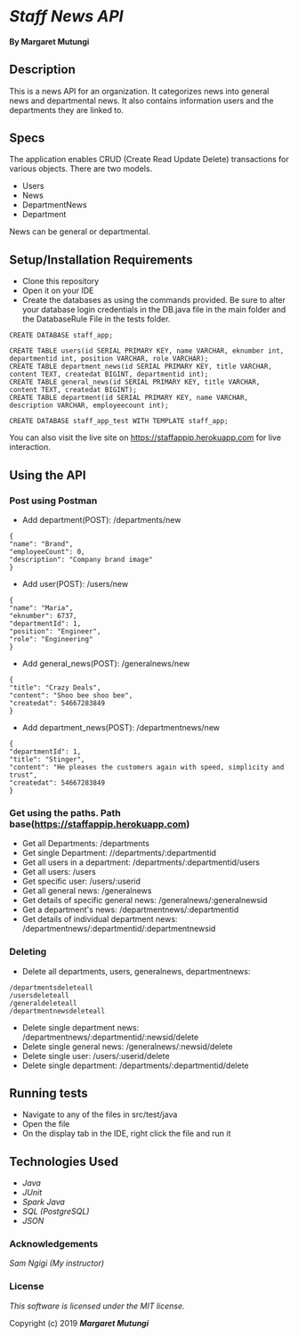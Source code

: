 # _Staff News API_

#### By Margaret Mutungi

## Description

This is a news API for an organization. It categorizes news into general news and departmental news. It also contains information users and the departments they are linked to.
## Specs

The application enables CRUD (Create Read Update Delete) transactions for various objects. There are two models. 

* Users
* News
* DepartmentNews
* Department

News can be general or departmental.

## Setup/Installation Requirements

* Clone this repository
* Open it on your IDE
* Create the databases as using the commands provided. Be sure to alter your database login credentials in the DB.java file in the main folder and the DatabaseRule File in the tests folder.
```postgres-sql
CREATE DATABASE staff_app;

CREATE TABLE users(id SERIAL PRIMARY KEY, name VARCHAR, eknumber int, departmentid int, position VARCHAR, role VARCHAR);
CREATE TABLE department_news(id SERIAL PRIMARY KEY, title VARCHAR, content TEXT, createdat BIGINT, departmentid int);
CREATE TABLE general_news(id SERIAL PRIMARY KEY, title VARCHAR, content TEXT, createdat BIGINT);
CREATE TABLE department(id SERIAL PRIMARY KEY, name VARCHAR, description VARCHAR, employeecount int);

CREATE DATABASE staff_app_test WITH TEMPLATE staff_app;
```
You can also visit the live site on https://staffappip.herokuapp.com for live interaction.

## Using the API
### Post using Postman
* Add department(POST): /departments/new
```
{
"name": "Brand",
"employeeCount": 0,
"description": "Company brand image"
}
```

* Add user(POST): /users/new
```
{
"name": "Maria",
"eknumber": 6737,
"departmentId": 1,
"position": "Engineer",
"role": "Engineering"
}
```

* Add general_news(POST): /generalnews/new
```
{
"title": "Crazy Deals",
"content": "Shoo bee shoo bee",
"createdat": 54667283849
}
```

* Add department_news(POST): /departmentnews/new
```
{
"departmentId": 1,
"title": "Stinger",
"content": "He pleases the customers again with speed, simplicity and trust",
"createdat": 54667283849
}
```
### Get using the paths. Path base(https://staffappip.herokuapp.com)
* Get all Departments: /departments
* Get single Department: //departments/:departmentid
* Get all users in a department: /departments/:departmentid/users
* Get all users: /users
* Get specific user: /users/:userid
* Get all general news: /generalnews
* Get details of specific general news: /generalnews/:generalnewsid
* Get a department's news: /departmentnews/:departmentid
* Get details of individual department news: /departmentnews/:departmentid/:departmentnewsid

### Deleting
* Delete all departments, users, generalnews, departmentnews:
```
/departmentsdeleteall
/usersdeleteall
/generaldeleteall
/departmentnewsdeleteall
```

* Delete single department news: /departmentnews/:departmentid/:newsid/delete
* Delete single general news: /generalnews/:newsid/delete
* Delete single user: /users/:userid/delete
* Delete single department: /departments/:departmentid/delete


## Running tests
* Navigate to any of the files in src/test/java
* Open the file
* On the display tab in the IDE, right click the file and run it

## Technologies Used

* _Java_
* _JUnit_
* _Spark Java_
* _SQL (PostgreSQL)_
* _JSON_

### Acknowledgements
_Sam Ngigi (My instructor)_

### License

*This software is licensed under the MIT license.*

Copyright (c) 2019 **_Margaret Mutungi_**



